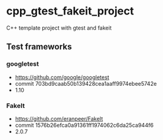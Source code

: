 # cpp_gtest_fakeit_project
C++ template project with gtest and fakeit

## Test frameworks

### googletest
* https://github.com/google/googletest
* commit 703bd9caab50b139428cea1aaff9974ebee5742e
* 1.10

### FakeIt
* https://github.com/eranpeer/FakeIt
* commit 1576b26efca0a91361ff1974062c6da25ca944f6
* 2.0.7
